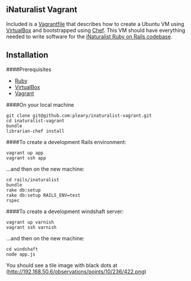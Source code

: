 iNaturalist Vagrant
-------------------
Included is a [Vagrantfile](https://www.vagrantup.com/) that describes how to create a Ubuntu VM using [VirtualBox](https://www.virtualbox.org/) and bootstrapped using [Chef](https://www.getchef.com/chef/). This VM should have everything needed to write software for the [iNaturalist Ruby on Rails codebase](https://github.com/inaturalist/inaturalist).


Installation
------------
####Prerequisites
* [Ruby](https://www.ruby-lang.org/en/downloads/)
* [VirtualBox](https://www.virtualbox.org/wiki/Downloads/)
* [Vagrant](https://www.vagrantup.com/downloads.html/)

####On your local machine
```
git clone git@github.com:pleary/inaturalist-vagrant.git
cd inaturalist-vagrant
bundle
librarian-chef install
```

####To create a development Rails environment:
```
vagrant up app
vagrant ssh app
```

...and then on the new machine:
```
cd rails/inaturalist
bundle
rake db:setup
rake db:setup RAILS_ENV=test
rspec
```

####To create a development windshaft server:
```
vagrant up varnish
vagrant ssh varnish
```

...and then on the new machine:
```
cd windshaft
node app.js
```

You should see a tile image with black dots at (http://192.168.50.6/observations/points/10/236/422.png)
